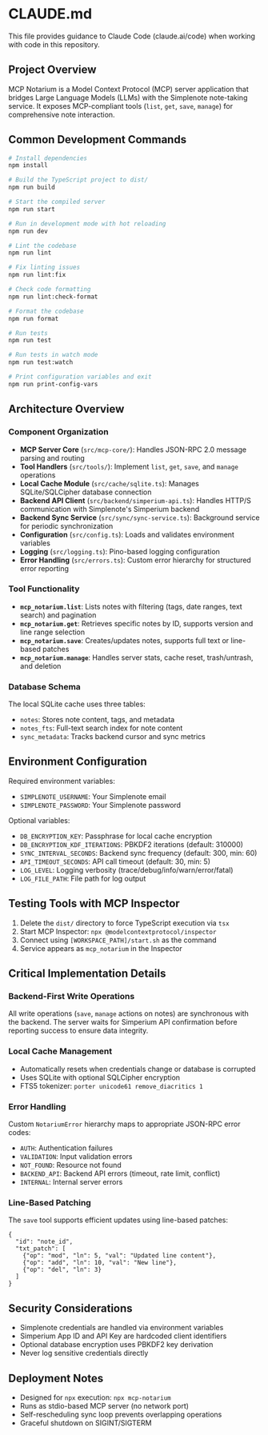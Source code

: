 # CLAUDE.md

This file provides guidance to Claude Code (claude.ai/code) when working with code in this repository.

## Project Overview

MCP Notarium is a Model Context Protocol (MCP) server application that bridges Large Language Models (LLMs) with the Simplenote note-taking service. It exposes MCP-compliant tools (`list`, `get`, `save`, `manage`) for comprehensive note interaction.

## Common Development Commands

```bash
# Install dependencies
npm install

# Build the TypeScript project to dist/
npm run build

# Start the compiled server
npm run start

# Run in development mode with hot reloading
npm run dev

# Lint the codebase
npm run lint

# Fix linting issues
npm run lint:fix

# Check code formatting
npm run lint:check-format

# Format the codebase
npm run format

# Run tests
npm run test

# Run tests in watch mode
npm run test:watch

# Print configuration variables and exit
npm run print-config-vars
```

## Architecture Overview

### Component Organization

- **MCP Server Core** (`src/mcp-core/`): Handles JSON-RPC 2.0 message parsing and routing
- **Tool Handlers** (`src/tools/`): Implement `list`, `get`, `save`, and `manage` operations
- **Local Cache Module** (`src/cache/sqlite.ts`): Manages SQLite/SQLCipher database connection
- **Backend API Client** (`src/backend/simperium-api.ts`): Handles HTTP/S communication with Simplenote's Simperium backend
- **Backend Sync Service** (`src/sync/sync-service.ts`): Background service for periodic synchronization
- **Configuration** (`src/config.ts`): Loads and validates environment variables
- **Logging** (`src/logging.ts`): Pino-based logging configuration
- **Error Handling** (`src/errors.ts`): Custom error hierarchy for structured error reporting

### Tool Functionality

- **`mcp_notarium.list`**: Lists notes with filtering (tags, date ranges, text search) and pagination
- **`mcp_notarium.get`**: Retrieves specific notes by ID, supports version and line range selection
- **`mcp_notarium.save`**: Creates/updates notes, supports full text or line-based patches
- **`mcp_notarium.manage`**: Handles server stats, cache reset, trash/untrash, and deletion

### Database Schema

The local SQLite cache uses three tables:
- `notes`: Stores note content, tags, and metadata
- `notes_fts`: Full-text search index for note content
- `sync_metadata`: Tracks backend cursor and sync metrics

## Environment Configuration

Required environment variables:
- `SIMPLENOTE_USERNAME`: Your Simplenote email
- `SIMPLENOTE_PASSWORD`: Your Simplenote password

Optional variables:
- `DB_ENCRYPTION_KEY`: Passphrase for local cache encryption
- `DB_ENCRYPTION_KDF_ITERATIONS`: PBKDF2 iterations (default: 310000)
- `SYNC_INTERVAL_SECONDS`: Backend sync frequency (default: 300, min: 60)
- `API_TIMEOUT_SECONDS`: API call timeout (default: 30, min: 5)
- `LOG_LEVEL`: Logging verbosity (trace/debug/info/warn/error/fatal)
- `LOG_FILE_PATH`: File path for log output

## Testing Tools with MCP Inspector

1. Delete the `dist/` directory to force TypeScript execution via `tsx`
2. Start MCP Inspector: `npx @modelcontextprotocol/inspector`
3. Connect using `[WORKSPACE_PATH]/start.sh` as the command
4. Service appears as `mcp_notarium` in the Inspector

## Critical Implementation Details

### Backend-First Write Operations
All write operations (`save`, `manage` actions on notes) are synchronous with the backend. The server waits for Simperium API confirmation before reporting success to ensure data integrity.

### Local Cache Management
- Automatically resets when credentials change or database is corrupted
- Uses SQLite with optional SQLCipher encryption
- FTS5 tokenizer: `porter unicode61 remove_diacritics 1`

### Error Handling
Custom `NotariumError` hierarchy maps to appropriate JSON-RPC error codes:
- `AUTH`: Authentication failures
- `VALIDATION`: Input validation errors
- `NOT_FOUND`: Resource not found
- `BACKEND_API`: Backend API errors (timeout, rate limit, conflict)
- `INTERNAL`: Internal server errors

### Line-Based Patching
The `save` tool supports efficient updates using line-based patches:
```
{
  "id": "note_id",
  "txt_patch": [
    {"op": "mod", "ln": 5, "val": "Updated line content"},
    {"op": "add", "ln": 10, "val": "New line"},
    {"op": "del", "ln": 3}
  ]
}
```

## Security Considerations

- Simplenote credentials are handled via environment variables
- Simperium App ID and API Key are hardcoded client identifiers
- Optional database encryption uses PBKDF2 key derivation
- Never log sensitive credentials directly

## Deployment Notes

- Designed for `npx` execution: `npx mcp-notarium`
- Runs as stdio-based MCP server (no network port)
- Self-rescheduling sync loop prevents overlapping operations
- Graceful shutdown on SIGINT/SIGTERM